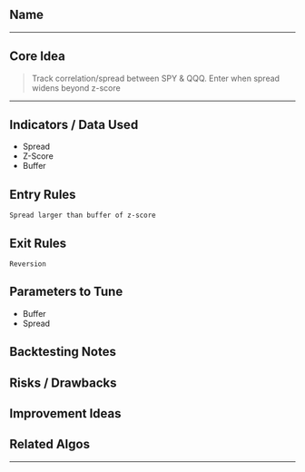 ##  Name

 --- 
##  Core Idea

> Track correlation/spread between SPY & QQQ. Enter when spread widens beyond z-score

 ---
## Indicators / Data Used

-  Spread 
-  Z-Score
- Buffer
##  Entry Rules

	Spread larger than buffer of z-score
##  Exit Rules

	Reversion

##  Parameters to Tune

- Buffer
- Spread

##  Backtesting Notes

##  Risks / Drawbacks

##  Improvement Ideas

##  Related Algos


---